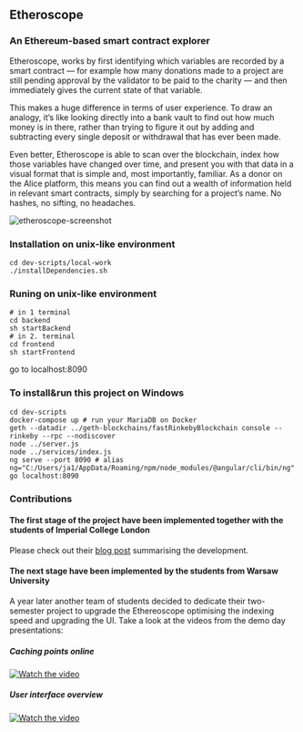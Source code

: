 ## Etheroscope
### An Ethereum-based smart contract explorer
Etheroscope, works by first identifying which variables are recorded by a smart contract — for example how many donations made to a project are still pending approval by the validator to be paid to the charity — and then immediately gives the current state of that variable.

This makes a huge difference in terms of user experience. To draw an analogy, it’s like looking directly into a bank vault to find out how much money is in there, rather than trying to figure it out by adding and subtracting every single deposit or withdrawal that has ever been made.

Even better, Etheroscope is able to scan over the blockchain, index how those variables have changed over time, and present you with that data in a visual format that is simple and, most importantly, familiar. As a donor on the Alice platform, this means you can find out a wealth of information held in relevant smart contracts, simply by searching for a project’s name. No hashes, no sifting, no headaches.

![etheroscope-screenshot](https://miro.medium.com/max/1222/1*fVzsWs1Nxa0CTx6cD7cepA.png)

### Installation on unix-like environment
```shell
cd dev-scripts/local-work
./installDependencies.sh
```

### Runing on unix-like environment
```shell
# in 1 terminal
cd backend
sh startBackend 
# in 2. terminal
cd frontend
sh startFrontend
```
go to localhost:8090


### To install&run this project on Windows
```shell
cd dev-scripts
docker-compose up # run your MariaDB on Docker
geth --datadir ../geth-blockchains/fastRinkebyBlockchain console --rinkeby --rpc --nodiscover
node ../server.js
node ../services/index.js
ng serve --port 8090 # alias ng="C:/Users/ja1/AppData/Roaming/npm/node_modules/@angular/cli/bin/ng"
go localhost:8090
```
### Contributions

#### The first stage of the project have been implemented together with the students of Imperial College London

Please check out their [blog post](https://docs.microsoft.com/en-gb/archive/blogs/uk_faculty_connection/etheroscope-a-smart-contract-visualiser) summarising the development. 

#### The next stage have been implemented by the students from Warsaw University

A year later another team of students decided to dedicate their two-semester project to upgrade the Ethereoscope optimising the indexing speed and upgrading the UI. Take a look at the videos from the demo day presentations:

##### Caching points online
[![Watch the video](https://img.youtube.com/vi/eLNDXLViJZ8/hqdefault.jpg)](https://www.youtube.com/watch?v=eLNDXLViJZ8)
##### User interface overview
[![Watch the video](https://img.youtube.com/vi/dBDGcbk6F4Q/hqdefault.jpg)](https://www.youtube.com/watch?v=dBDGcbk6F4Q)
